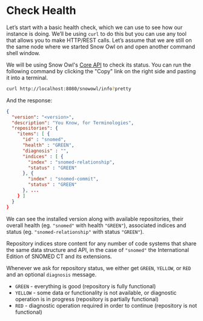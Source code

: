 # Check Health

Let’s start with a basic health check, which we can use to see how our instance is doing. We’ll be using `curl` to do this but you can use any tool that allows you to make HTTP/REST calls. Let’s assume that we are still on the same node where we started Snow Owl on and open another command shell window.

We will be using Snow Owl's [Core API](../api/admin/index.md) to check its status. You can run the following command by clicking the "Copy" link on the right side and pasting it into a terminal.

```bash
curl http://localhost:8080/snowowl/info?pretty
```

And the response:

```json
{
  "version": "<version>",
  "description": "You Know, for Terminologies",
  "repositories": {
    "items": [ {
      "id" : "snomed",
      "health" : "GREEN",
      "diagnosis" : "",
      "indices" : [ {
        "index" : "snomed-relationship",
        "status" : "GREEN"
      }, {
        "index" : "snomed-commit",
        "status" : "GREEN"
      }, ...
    } ]
  }
}
```

We can see the installed version along with available repositories, their overall health (eg. `"snomed"` with health `"GREEN"`), associated indices and status (eg. `"snomed-relationship"` with status `"GREEN"`).

Repository indices store content for any number of code systems that share the same data structure and API, in the case of `"snomed"` the International Edition of SNOMED CT and its extensions.

Whenever we ask for repository status, we either get `GREEN`, `YELLOW`, or `RED` and an optional `diagnosis` message.

* `GREEN` - everything is good (repository is fully functional)
* `YELLOW` - some data or functionality is not available, or diagnostic operation is in progress (repository is partially functional)
* `RED` - diagnostic operation required in order to continue (repository is not functional)
